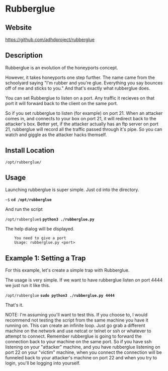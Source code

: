 
Rubberglue
=======

Website
-------

<https://github.com/adhdproject/rubberglue>

Description
-----------

Rubberglue is an evolution of the honeyports concept.

However, it takes honeyports one step further.  The name came from the
schoolyard saying "I'm rubber and you're glue.  Everything you say bounces
off of me and sticks to you."  And that's exactly what rubberglue does.

You can set Rubberglue to listen on a port.  Any traffic it recieves on that
port it will forward back to the client on the same port.

So if you set rubberglue to listen (for example) on port 21.  When an
attacker comes in, and connects to your box on port 21, it will redirect
back to the attacker's box.  Better yet, if the attacker actually has
an ftp server on port 21, rubberglue will record all the traffic
passed through it's pipe.  So you can watch and giggle as the attacker
hacks themself.

Install Location
----------------

`/opt/rubberglue/`

Usage
-----


Launching rubberglue is super simple.  Just cd into the directory.

`~$` **`cd /opt/rubberglue`**

And run the script

`/opt/rubberglue$` **`python3 ./rubberglue.py`**

The help dialog will be displayed.

		You need to give a port
		Usage: rubberglue.py <port>

Example 1: Setting a Trap
-----------------------------------------

For this example, let's create a simple trap with Rubberglue.

The usage is very simple.  If we want to have rubberglue listen on port 4444
we just run it like this.

`/opt/rubberglue` **`sudo python3 ./rubberglue.py 4444`**

That's it.  

NOTE: I'm assuming you'll want to test this.  If you choose to, I would recommend not testing the script from the same machine you have it running on.  This can create an infinite loop.  Just go grab a different machine on the network and use netcat or telnet or ssh or whatever to attempt to connect.  Remember rubberglue is going to forward the connection back to your machine on the same port.  So if you have ssh listening on your "attacker" machine, and you have rubberglue listening on port 22 on your "victim" machine, when you connect the connection will be funneled back to your attacker's machine on port 22 and when you try to login, you'll be logging into yourself.
